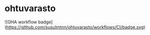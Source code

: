 # ohtuvarasto

![GHA workflow badge] (https://github.com/susulmtnn/ohtuvarasto/workflows/CI/badge.svg)
